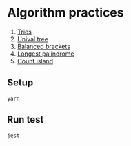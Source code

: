 # Algorithm practices

1. [Tries](/tries/index.test.js)
1. [Unival tree](/unival-tree/index.test.js)
1. [Balanced brackets](/balanced-brackets/index.test.js)
1. [Longest palindrome](/longest-palindrome/index.test.js)
1. [Count island](/count-island/index.test.js)

## Setup
```
yarn
```

## Run test
```
jest
```